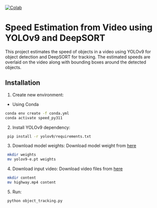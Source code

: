 ﻿[![Colab](https://colab.research.google.com/assets/colab-badge.svg)](https://colab.research.google.com/drive/1LsMQRXMKSvoYOkSkia0CwEa5j7TdQWPw?usp=sharing)

# Speed Estimation from Video using YOLOv9 and DeepSORT

This project estimates the speed of objects in a video using YOLOv9 for object detection and DeepSORT for tracking. The estimated speeds are overlaid on the video along with bounding boxes around the detected objects.

## Installation

1. Create new environment:
  - Using Conda
  ```bash
  conda env create -f conda.yml
  conda activate speed_py311
  ```

2. Install YOLOv9 dependency:
  ```bash
   pip install -r yolov9/requirements.txt
  ```
3. Download model weights:
   Download model weight from [here](https://drive.google.com/file/d/1rkL2VKMtpFAKVBnmXSwNq1yFlfY9KJ8k/view?usp=sharing)
  ```bash
   mkdir weights
   mv yolov9-e.pt weights
  ```
4. Download input video:
   Download video files from [here](https://drive.google.com/file/d/1-XNI75YQsJpEf-4KiIEiNJgp81CuBRgq/view?usp=sharing)
  ```bash
   mkdir content
   mv highway.mp4 content
  ```  
5. Run:
  ```bash
   python object_tracking.py
  ```
